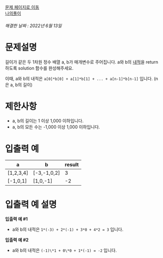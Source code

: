 [문제 페이지로 이동](https://programmers.co.kr/learn/courses/30/lessons/70128)   
[나의풀이](https://github.com/HK-An/coding_practice/blob/main/CodingPractice/programmers-skillchk-lv1/src/main/java/kr/hk/QuestionTwo.java)
###### 해결한 날짜 : 2022년 6월 13일
# 문제설명
길이가 같은 두 1차원 정수 배열 a, b가 매개변수로 주어집니다. a와 b의 [내적](https://en.wikipedia.org/wiki/Dot_product)을 return 하도록 solution 함수를 완성해주세요.

이때, a와 b의 내적은 `a[0]*b[0] + a[1]*b[1] + ... + a[n-1]*b[n-1]` 입니다. (n은 a, b의 길이)



# 제한사항
- a, b의 길이는 1 이상 1,000 이하입니다.
- a, b의 모든 수는 -1,000 이상 1,000 이하입니다.


# 입출력 예
|a|b|result|
|-|-|-|
|[1,2,3,4]|[-3,-1,0,2]|3|
|[-1,0,1]|[1,0,-1]|-2|

# 입출력 예 설명
**입출력 예 #1**  
- a와 b의 내적은 `1*(-3) + 2*(-1) + 3*0 + 4*2 = 3` 입니다.

**입출력 예 #2**  
- a와 b의 내적은 `(-1)\*1 + 0\*0 + 1*(-1) = -2` 입니다.
